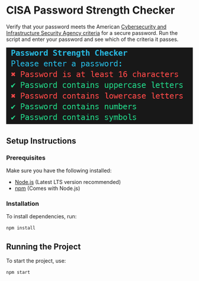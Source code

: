 # CISA Password Strength Checker
Verify that your password meets the American [Cybersecurity and Infrastructure Security Agency criteria](https://www.cisa.gov/secure-our-world/require-strong-passwords) for a secure password. Run the script and enter your password and see which of the criteria it passes.

![Example image](./example.png)

## Setup Instructions

### Prerequisites
Make sure you have the following installed:
- [Node.js](https://nodejs.org/) (Latest LTS version recommended)
- [npm](https://www.npmjs.com/) (Comes with Node.js)

### Installation
To install dependencies, run:

```sh
npm install
```

## Running the Project
To start the project, use:
```sh
npm start
```